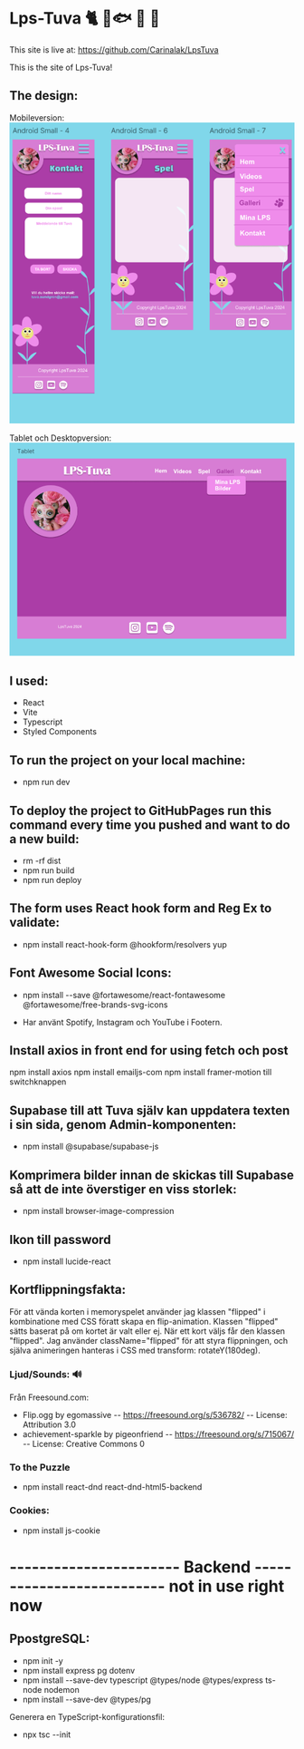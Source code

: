 # Lps-Tuva 🐈 🦜🐟 🐢 🐶

This site is live at: https://github.com/Carinalak/LpsTuva

This is the site of Lps-Tuva! 

## The design:
Mobileversion:
![Mobilversion i Figma](src/assets/screenshots/Mobil.png)  

Tablet och Desktopversion:
![Tabletversion i Figma](src/assets/screenshots/Tablet.png)


## I used:
- React
- Vite
- Typescript
- Styled Components


## To run the project on your local machine:

- npm run dev

## To deploy the project to GitHubPages run this command every time you pushed and want to do a new build: 

- rm -rf dist
- npm run build
- npm run deploy

## The form uses React hook form and Reg Ex to validate:

- npm install react-hook-form @hookform/resolvers yup

## Font Awesome Social Icons:

- npm install --save @fortawesome/react-fontawesome @fortawesome/free-brands-svg-icons

- Har använt Spotify, Instagram och YouTube i Footern. 

## Install axios in front end for using fetch och post
npm install axios
npm install emailjs-com
npm install framer-motion till switchknappen


## Supabase till att Tuva själv kan uppdatera texten i sin sida, genom Admin-komponenten: 
- npm install @supabase/supabase-js

## Komprimera bilder innan de skickas till Supabase så att de inte överstiger en viss storlek:
- npm install browser-image-compression


## Ikon till password
- npm install lucide-react




## Kortflippningsfakta:
För att vända korten i memoryspelet använder jag klassen "flipped" i kombinatione med CSS föratt skapa en flip-animation. Klassen "flipped" sätts baserat på om kortet är valt eller ej. När ett kort väljs får den klassen "flipped". Jag använder className="flipped" för att styra flippningen, och själva animeringen hanteras i CSS med transform: rotateY(180deg).

### Ljud/Sounds: 🔊

Från Freesound.com:
- Flip.ogg by egomassive -- https://freesound.org/s/536782/ -- License: Attribution 3.0
- achievement-sparkle by pigeonfriend -- https://freesound.org/s/715067/ -- License: Creative Commons 0

### To the Puzzle
- npm install react-dnd react-dnd-html5-backend

### Cookies:
- npm install js-cookie


# ----------------------- Backend -------------------------- not in use right now

## PpostgreSQL:

- npm init -y
- npm install express pg dotenv
- npm install --save-dev typescript @types/node @types/express ts-node nodemon
- npm install --save-dev @types/pg


Generera en TypeScript-konfigurationsfil:
- npx tsc --init



